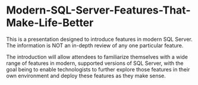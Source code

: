 # Modern-SQL-Server-Features-That-Make-Life-Better

This is a presentation designed to introduce features in modern SQL Server. The information is NOT an in-depth review of any one particular feature.

The introduction will allow attendees to familiarize themselves with a wide range of features in modern, supported versions of SQL Server,
with the goal being to enable technologists to further explore those features in their own environment and deploy these features as they make sense.

